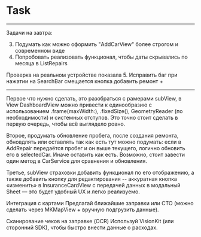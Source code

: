 #                                      Task
---------------------------------------------------------------------------------------------------------------------------------------------------

Задачи на завтра: 

3. Подумать как можно оформить "AddCarView" более строгом и современном виде
9. Попробовать реализовать функционал, чтобы даты скрывались по месяца в ListRepairs

Проверка на реальном устройстве показала
5. Исправить баг при нажатии на SearchBar смещается кнопка добавить ремонт +


------ 

Первое что нужно сделать, это разобраться с рамерами subView, в View DashboardView можно привести к единообразию с использованием .frame(maxWidth:), .fixedSize(), GeometryReader (по необходимости) и системных отступов. Это точно стоит сделать в первую очередь, чтобы всё выглядело ровно.


Второе, продумать обновление пробега, после создания ремонта, обновдлять или оставлять так как есть тут можно подумать: если в AddRepair передаётся пробег и он выше текущего, логично обновить его в selectedCar. Иначе оставить как есть. Возможно, стоит завести один метод в CarService для сравнения и обновления.


Третье, subView страховки добавить функционал по его отображению, а также добавить кнопку для редактирования -- аккуратная кнопка «изменить» в InsuranceCardView с передачей данных в модальный Sheet — это будет удобный UX и легко реализуемо.


Интеграция с картами
Предлагай ближайшие заправки или СТО (можно сделать через MKMapView + вручную подгрузить данные).

Сканирование чеков на заправке (OCR)
Используй VisionKit (или сторонний SDK), чтобы быстро внести данные о расходах.
